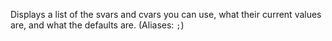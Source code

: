 Displays a list of the svars and cvars you can use, what their current values are, and what the defaults are. (Aliases: `;`)
